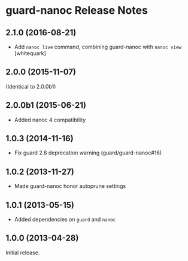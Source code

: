 guard-nanoc Release Notes
=========================

2.1.0 (2016-08-21)
------------------

* Add `nanoc live` command, combining guard-nanoc with `nanoc view` [whitequark]

2.0.0 (2015-11-07)
------------------

(Identical to 2.0.0b1)

2.0.0b1 (2015-06-21)
--------------------

* Added nanoc 4 compatibility

1.0.3 (2014-11-16)
------------------

* Fix guard 2.8 deprecation warning (guard/guard-nanoc#16)

1.0.2 (2013-11-27)
------------------

* Made guard-nanoc honor autoprune settings

1.0.1 (2013-05-15)
------------------

* Added dependencies on `guard` and `nanoc`

1.0.0 (2013-04-28)
------------------

Initial release.
